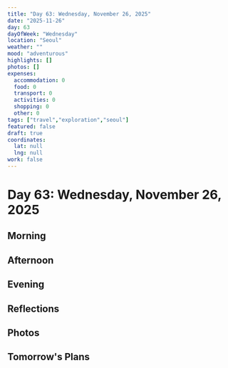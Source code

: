 ```yaml
---
title: "Day 63: Wednesday, November 26, 2025"
date: "2025-11-26"
day: 63
dayOfWeek: "Wednesday"
location: "Seoul"
weather: ""
mood: "adventurous"
highlights: []
photos: []
expenses:
  accommodation: 0
  food: 0
  transport: 0
  activities: 0
  shopping: 0
  other: 0
tags: ["travel","exploration","seoul"]
featured: false
draft: true
coordinates:
  lat: null
  lng: null
work: false
---
```

# Day 63: Wednesday, November 26, 2025

## Morning

## Afternoon

## Evening

## Reflections

## Photos

## Tomorrow's Plans

